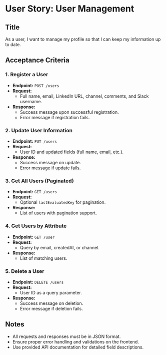 # User Story: User Management

## Title

As a user, I want to manage my profile so that I can keep my information up to date.

## Acceptance Criteria

### 1. Register a User

- **Endpoint:** `POST /users`
- **Request:**
  - Full name, email, LinkedIn URL, channel, comments, and Slack username.
- **Response:**
  - Success message upon successful registration.
  - Error message if registration fails.

### 2. Update User Information

- **Endpoint:** `PUT /users`
- **Request:**
  - User ID and updated fields (full name, email, etc.).
- **Response:**
  - Success message on update.
  - Error message if update fails.

### 3. Get All Users (Paginated)

- **Endpoint:** `GET /users`
- **Request:**
  - Optional `lastEvaluatedKey` for pagination.
- **Response:**
  - List of users with pagination support.

### 4. Get Users by Attribute

- **Endpoint:** `GET /user`
- **Request:**
  - Query by email, createdAt, or channel.
- **Response:**
  - List of matching users.

### 5. Delete a User

- **Endpoint:** `DELETE /users`
- **Request:**
  - User ID as a query parameter.
- **Response:**
  - Success message on deletion.
  - Error message if deletion fails.

## Notes

- All requests and responses must be in JSON format.
- Ensure proper error handling and validations on the frontend.
- Use provided API documentation for detailed field descriptions.
